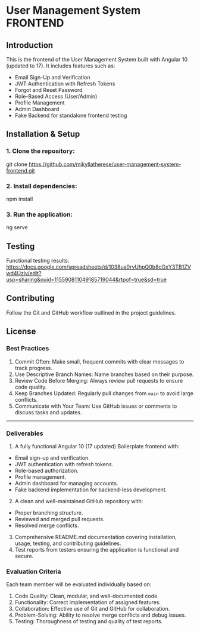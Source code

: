 # User Management System FRONTEND

## Introduction

This is the frontend of the User Management System built with Angular 10 (updated to 17). It includes features such as:

- Email Sign-Up and Verification
- JWT Authentication with Refresh Tokens
- Forgot and Reset Password
- Role-Based Access (User/Admin)
- Profile Management
- Admin Dashboard
- Fake Backend for standalone frontend testing

## Installation & Setup

### 1. Clone the repository:

git clone https://github.com/mikyllatherese/user-management-system-frontend.git

### 2. Install dependencies:

npm install

### 3. Run the application:

ng serve

## Testing

Functional testing results: https://docs.google.com/spreadsheets/d/1038ua0rvUhpQ0b8cOxY3TB1ZVwd4Uziv/edit?usp=sharing&ouid=115590811049185719044&rtpof=true&sd=true

## Contributing

Follow the Git and GitHub workflow outlined in the project guidelines.

## License

### Best Practices

1. Commit Often: Make small, frequent commits with clear messages to track progress.
2. Use Descriptive Branch Names: Name branches based on their purpose.
3. Review Code Before Merging: Always review pull requests to ensure code quality.
4. Keep Branches Updated: Regularly pull changes from `main` to avoid large conflicts.
5. Communicate with Your Team: Use GitHub issues or comments to discuss tasks and updates.

---

### Deliverables

1. A fully functional Angular 10 (17 updated) Boilerplate frontend with:

- Email sign-up and verification.
- JWT authentication with refresh tokens.
- Role-based authorization.
- Profile management.
- Admin dashboard for managing accounts.
- Fake backend implementation for backend-less development.

2. A clean and well-maintained GitHub repository with:

- Proper branching structure.
- Reviewed and merged pull requests.
- Resolved merge conflicts.

3. Comprehensive README.md documentation covering installation, usage, testing, and contributing guidelines.
4. Test reports from testers ensuring the application is functional and secure.

### Evaluation Criteria

Each team member will be evaluated individually based on:

1. Code Quality: Clean, modular, and well-documented code.
2. Functionality: Correct implementation of assigned features.
3. Collaboration: Effective use of Git and GitHub for collaboration.
4. Problem-Solving: Ability to resolve merge conflicts and debug issues.
5. Testing: Thoroughness of testing and quality of test reports.
